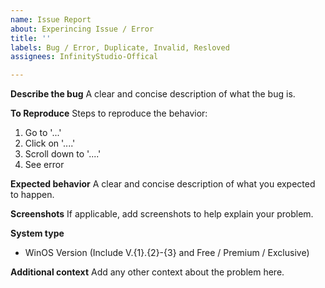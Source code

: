 ```yaml
---
name: Issue Report
about: Experincing Issue / Error
title: ''
labels: Bug / Error, Duplicate, Invalid, Resloved
assignees: InfinityStudio-Offical

---
```


**Describe the bug**
A clear and concise description of what the bug is.

**To Reproduce**
Steps to reproduce the behavior:
1. Go to '...'
2. Click on '....'
3. Scroll down to '....'
4. See error

**Expected behavior**
A clear and concise description of what you expected to happen.

**Screenshots**
If applicable, add screenshots to help explain your problem.

**System type**
- WinOS Version (Include V.{1}.{2}-{3} and Free / Premium / Exclusive)

**Additional context**
Add any other context about the problem here.
